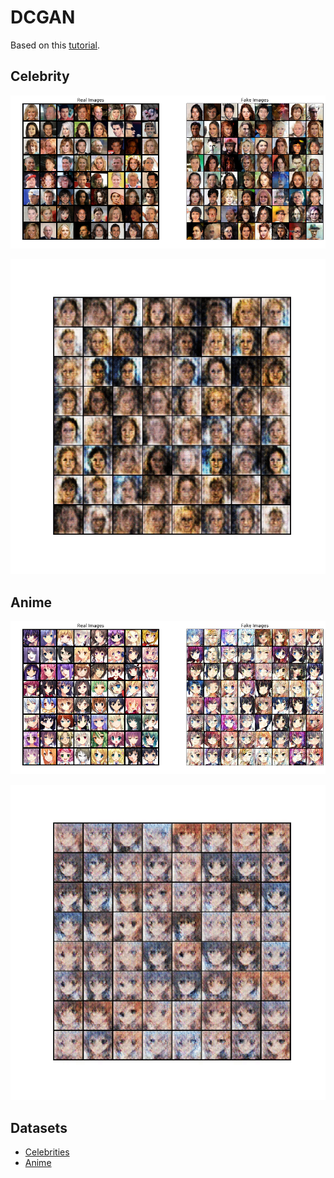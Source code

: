 # DCGAN

Based on this [tutorial](https://pytorch.org/tutorials/beginner/dcgan_faces_tutorial.html).

## Celebrity

![](imgs/real_fake.png)

![](imgs/celeb.gif)

## Anime

![](imgs/anime_real_fake.png)

![](imgs/anime.gif)

## Datasets

- [Celebrities](https://www.kaggle.com/greg115/celebrities-100k)
- [Anime](https://www.kaggle.com/soumikrakshit/anime-faces)


